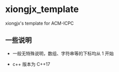# xiongjx_template
xiongjx's template for ACM-ICPC


## 一些说明

- 一般无特殊说明，数组、字符串等的下标均从 1 开始

- c++ 版本为 C++17